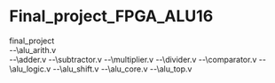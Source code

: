 # Final_project_FPGA_ALU16

final_project \
                --\alu_arith.v\
                                --\adder.v
                                --\subtractor.v
                                --\multiplier.v
                                --\divider.v
                                --\comparator.v
                --\alu_logic.v
                --\alu_shift.v
                --\alu_core.v
                --\alu_top.v